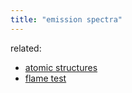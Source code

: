 ```yaml
---
title: "emission spectra"
---
```




related: 
- [atomic structures](content/notes/AE/chemistry/ATOMIC-STRUCTURES.md)
- [flame test](content/notes/AE/chemistry/FLAME-TEST.md)